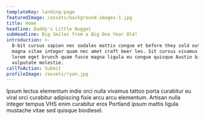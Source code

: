 ```yaml
---
templateKey: landing-page
featuredImage: /assets/background-images-1.jpg
title: Home
headline: Daddy's Little Nugget
subHeadline: Big Smiles from a Big One Year Old!
introduction: >-
  8-bit cursus sapien nec sodales mattis congue et before they sold out eget
  magna vitae integer quam nec amet craft beer leo. Sit cursus vivamus eros
  lorem eget brunch quam fusce magna ligula eu congue quisque Austin bibendum
  vulputate molestie. 
callToAction: Submit
profileImage: /assets/ryan.jpg
---
```

Ipsum lectus elementum indie orci nulla vivamus tattoo porta curabitur eu viral orci curabitur adipiscing fixie arcu arcu elementum. Artisan nulla integer tempus VHS enim curabitur eros Portland ipsum mattis ligula mustache vitae sed quisque biodiesel.
